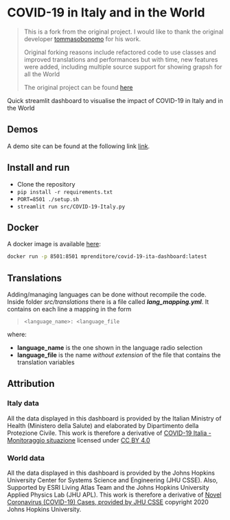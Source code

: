# COVID-19 in Italy and in the World

> This is a fork from the original project. I would like to thank the original developer [tommasobonomo](https://covid19dashboards.com) for his work.
>
> Original forking reasons include refactored code to use classes and improved translations and performances
> but with time, new features were added, including multiple source support for showing grapsh for all the World
>
> The original project can be found [here](https://github.com/tommasobonomo/covid19-italy/)

Quick streamlit dashboard to visualise the impact of COVID-19 in Italy and in the World

## Demos

A demo site can be found at the following link [link](http://covid-19.electro.tips/).

## Install and run

- Clone the repository
- `pip install -r requirements.txt`
- `PORT=8501 ./setup.sh`
- `streamlit run src/COVID-19-Italy.py`

## Docker

A docker image is available [here](https://hub.docker.com/r/mprenditore/covid-19-dash):

```sh
docker run -p 8501:8501 mprenditore/covid-19-ita-dashboard:latest
```

## Translations

Adding/managing languages can be done without recompile the code.
Inside folder *src/translations* there is a file called ***lang_mapping.yml***. It contains on each line a mapping in the form

> `<language_name>: <language_file`

where:

- **language_name** is the one shown in the language radio selection
- **language_file** is the name *without extension* of the file that contains the translation variables

## Attribution

### Italy data

All the data displayed in this dashboard is provided by the Italian Ministry of Health (Ministero della Salute) and elaborated by Dipartimento della Protezione Civile.
This work is therefore a derivative of [COVID-19 Italia - Monitoraggio situazione](https://github.com/pcm-dpc/COVID-19) licensed under [CC BY 4.0](https://creativecommons.org/licenses/by/4.0/)

### World data

All the data displayed in this dashboard is provided by the Johns Hopkins University Center for Systems Science and Engineering (JHU CSSE). Also, Supported by ESRI Living Atlas Team and the Johns Hopkins University Applied Physics Lab (JHU APL).
This work is therefore a derivative of [Novel Coronavirus (COVID-19) Cases, provided by JHU CSSE](https://github.com/CSSEGISandData/COVID-19) copyright 2020 Johns Hopkins University.
